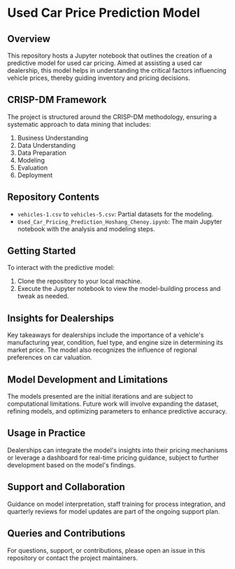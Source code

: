 # Used Car Price Prediction Model

## Overview

This repository hosts a Jupyter notebook that outlines the creation of a predictive model for used car pricing. Aimed at assisting a used car dealership, this model helps in understanding the critical factors influencing vehicle prices, thereby guiding inventory and pricing decisions.

## CRISP-DM Framework

The project is structured around the CRISP-DM methodology, ensuring a systematic approach to data mining that includes:

1. Business Understanding
2. Data Understanding
3. Data Preparation
4. Modeling
5. Evaluation
6. Deployment

## Repository Contents

- `vehicles-1.csv` to `vehicles-5.csv`: Partial datasets for the modeling.
- `Used_Car_Pricing_Prediction_Hoshang_Chenoy.ipynb`: The main Jupyter notebook with the analysis and modeling steps.

## Getting Started

To interact with the predictive model:

1. Clone the repository to your local machine.
2. Execute the Jupyter notebook to view the model-building process and tweak as needed.

## Insights for Dealerships

Key takeaways for dealerships include the importance of a vehicle's manufacturing year, condition, fuel type, and engine size in determining its market price. The model also recognizes the influence of regional preferences on car valuation.

## Model Development and Limitations

The models presented are the initial iterations and are subject to computational limitations. Future work will involve expanding the dataset, refining models, and optimizing parameters to enhance predictive accuracy.

## Usage in Practice

Dealerships can integrate the model's insights into their pricing mechanisms or leverage a dashboard for real-time pricing guidance, subject to further development based on the model's findings.

## Support and Collaboration

Guidance on model interpretation, staff training for process integration, and quarterly reviews for model updates are part of the ongoing support plan.

## Queries and Contributions

For questions, support, or contributions, please open an issue in this repository or contact the project maintainers.

